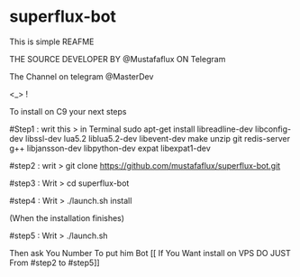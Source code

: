 # superflux-bot

This is simple REAFME

THE SOURCE DEVELOPER BY @Mustafaflux ON Telegram 

The Channel on telegram @MasterDev

<_>
!


To install on C9 your next steps

#Step1 : writ this > in Terminal 
sudo apt-get install libreadline-dev libconfig-dev libssl-dev lua5.2 liblua5.2-dev libevent-dev make unzip git redis-server g++ libjansson-dev libpython-dev expat libexpat1-dev

#step2 : writ >
git clone https://github.com/mustafaflux/superflux-bot.git

#step3 : Writ >
cd superflux-bot

#step4 : Writ >
./launch.sh install 

(When the installation finishes)

#step5 : Writ >
./launch.sh 

Then ask You Number To put him Bot
[[ If You Want install on VPS DO JUST From #step2 to #step5]]
